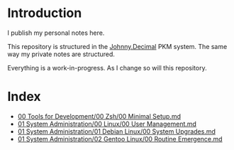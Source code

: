 # Introduction

I publish my personal notes here.

This repository is structured in the [Johnny.Decimal](https://johnnydecimal.com) PKM system. The same way my private notes are structured.

Everything is a work-in-progress. As I change so will this repository.

# Index

- [00 Tools for Development/00 Zsh/00 Minimal Setup.md]()
- [01 System Administration/00 Linux/00 User Management.md]()
- [01 System Administration/01 Debian Linux/00 System Upgrades.md]()
- [01 System Administration/02 Gentoo Linux/00 Routine Emergence.md]()
